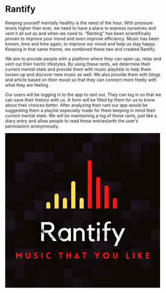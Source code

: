 # Rantify
Keeping yourself mentally healthy is the need of the hour. With pressure levels higher than ever, we need to have a place to express ourselves and vent it all out as and when we need to. “Ranting” has been scientifically proven to improve your mood and even improve efficiency. Music has been known, time and time again, to improve our mood and help us stay happy. Keeping in that same theme, we combined these two and created Rantify.

We aim to provide people with a platform where they can open up, relax and vent out their hectic lifestyles. By using these rants, we determine their current mental state and provide them with music playlists to help them loosen up and discover new music as well. We also provide them with blogs and article based on their mood so that they can connect more freely with what they are feeling.

Our users will be logging in to the app to rant out. They can log in so that we can save their history with us. A form will be filled by them for us to know about their choices better. After analyzing their rant our app would be suggesting them a playlist especially made for them keeping in mind their current mental state. We will be maintaining a log of these rants, just like a diary entry and allow people to read these entries(with the user’s permission) anonymously.

![alt text](logo.png)
